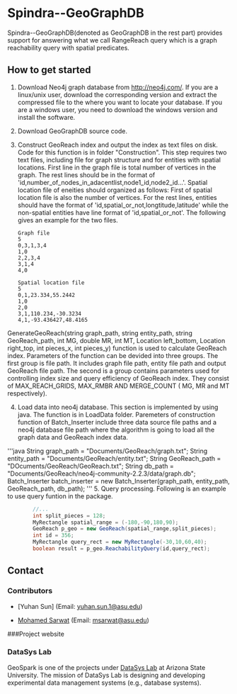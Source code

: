 # Spindra--GeoGraphDB

Spindra--GeoGraphDB(denoted as GeoGraphDB in the rest part) provides support for answering what we call RangeReach query which is a graph reachability query with spatial predicates.

## How to get started
1.  Download Neo4j graph database from http://neo4j.com/. If you are a linux/unix user, download the corresponding version and extract the compressed file to the where you want to locate your database. If you are a windows user, you need to download the windows version and install the software.
2.  Download GeoGraphDB source code.
3.  Construct GeoReach index and output the index as text files on disk. Code for this function is in folder "Construction". This step requires two text files, including file for graph structure and for entities with spatial locations. First line in the graph file is total number of vertices in the graph. The rest lines should be in the format of 'id,number_of_nodes_in_adacentlist,node1_id,node2_id...'. Spatial location file of eneities should organized as follows: First of spatial location file is also the number of vertices. For the rest lines, entities should have the format of 'id,spatial_or_not,longtitude,latitude' while the non-spatial entities have line format of 'id,spatial_or_not'. The following gives an example for the two files. 

        Graph file
        5
        0,3,1,3,4
        1,0
        2,2,3,4
        3,1,4
        4,0

        Spatial location file
        5
        0,1,23.334,55.2442
        1,0
        2,0
        3,1,110.234,-30.3234
        4,1,-93.436427,48.4165

GenerateGeoReach(string graph_path, string entity_path, string GeoReach_path, int MG, double MR, int MT, Location left_bottom, Location right_top, int pieces_x, int pieces_y) function is used to calculate GeoReach index. Parameters of the function can be devided into three groups. The first group is file path. It includes graph file path, entity file path and output GeoReach file path. The second is a group contains parameters used for controlling index size and query efficiency of GeoReach index. They consist of MAX_REACH_GRIDS, MAX_RMBR AND MERGE_COUNT ( MG, MR and MT respectively). 

        

4. Load data into neo4j database. This section is implemented by using java. The function is in LoadData folder. Paremeters of construction function of Batch_Inserter include three data source file paths and a neo4j database file path where the algorithm is going to load all the graph data and GeoReach index data.

'''java
        String graph_path = "Documents/GeoReach/graph.txt";
        String entity_path = "Documents/GeoReach/entity.txt";
        String GeoReach_path = "DOcuments/GeoReach/GeoReach.txt";
        String db_path = "Documents/GeoReach/neo4j-community-2.2.3/data/graph.db";
        Batch_Inserter batch_inserter = new Batch_Inserter(graph_path, entity_path, GeoReach_path, db_path);
'''
5. Query processing. Following is an example to use query funtion in the package.
```java
        //...
        int split_pieces = 128;
        MyRectangle spatial_range = (-180,-90,180,90);
        GeoReach p_geo = new GeoReach(spatial_range,split_pieces);
        int id = 356;
        MyRectangle query_rect = new MyRectangle(-30,10,60,40);
        boolean result = p_geo.ReachabilityQuery(id,query_rect);
```

## Contact

### Contributors
* [Yuhan Sun] (Email: yuhan.sun.1@asu.edu)

* [Mohamed Sarwat](http://faculty.engineering.asu.edu/sarwat/) (Email: msarwat@asu.edu)

###Project website

### DataSys Lab
GeoSpark is one of the projects under [DataSys Lab](http://www.datasyslab.org/) at Arizona State University. The mission of DataSys Lab is designing and developing experimental data management systems (e.g., database systems).
